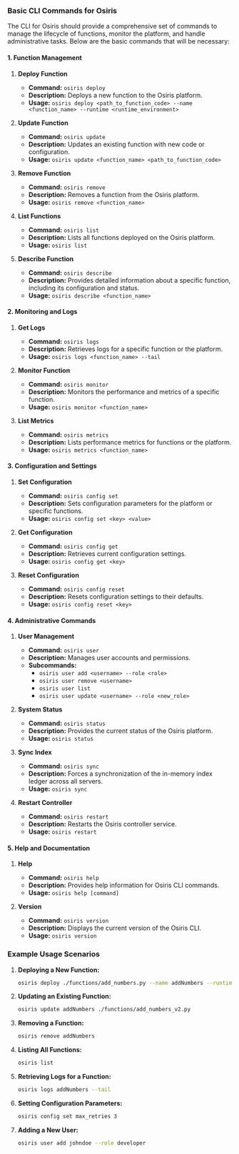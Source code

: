 ### Basic CLI Commands for Osiris

The CLI for Osiris should provide a comprehensive set of commands to manage the lifecycle of functions, monitor the platform, and handle administrative tasks. Below are the basic commands that will be necessary:

#### 1. **Function Management**

1. **Deploy Function**
   - **Command:** `osiris deploy`
   - **Description:** Deploys a new function to the Osiris platform.
   - **Usage:** `osiris deploy <path_to_function_code> --name <function_name> --runtime <runtime_environment>`

2. **Update Function**
   - **Command:** `osiris update`
   - **Description:** Updates an existing function with new code or configuration.
   - **Usage:** `osiris update <function_name> <path_to_function_code>`

3. **Remove Function**
   - **Command:** `osiris remove`
   - **Description:** Removes a function from the Osiris platform.
   - **Usage:** `osiris remove <function_name>`

4. **List Functions**
   - **Command:** `osiris list`
   - **Description:** Lists all functions deployed on the Osiris platform.
   - **Usage:** `osiris list`

5. **Describe Function**
   - **Command:** `osiris describe`
   - **Description:** Provides detailed information about a specific function, including its configuration and status.
   - **Usage:** `osiris describe <function_name>`

#### 2. **Monitoring and Logs**

1. **Get Logs**
   - **Command:** `osiris logs`
   - **Description:** Retrieves logs for a specific function or the platform.
   - **Usage:** `osiris logs <function_name> --tail`

2. **Monitor Function**
   - **Command:** `osiris monitor`
   - **Description:** Monitors the performance and metrics of a specific function.
   - **Usage:** `osiris monitor <function_name>`

3. **List Metrics**
   - **Command:** `osiris metrics`
   - **Description:** Lists performance metrics for functions or the platform.
   - **Usage:** `osiris metrics <function_name>`

#### 3. **Configuration and Settings**

1. **Set Configuration**
   - **Command:** `osiris config set`
   - **Description:** Sets configuration parameters for the platform or specific functions.
   - **Usage:** `osiris config set <key> <value>`

2. **Get Configuration**
   - **Command:** `osiris config get`
   - **Description:** Retrieves current configuration settings.
   - **Usage:** `osiris config get <key>`

3. **Reset Configuration**
   - **Command:** `osiris config reset`
   - **Description:** Resets configuration settings to their defaults.
   - **Usage:** `osiris config reset <key>`

#### 4. **Administrative Commands**

1. **User Management**
   - **Command:** `osiris user`
   - **Description:** Manages user accounts and permissions.
   - **Subcommands:**
     - `osiris user add <username> --role <role>`
     - `osiris user remove <username>`
     - `osiris user list`
     - `osiris user update <username> --role <new_role>`

2. **System Status**
   - **Command:** `osiris status`
   - **Description:** Provides the current status of the Osiris platform.
   - **Usage:** `osiris status`

3. **Sync Index**
   - **Command:** `osiris sync`
   - **Description:** Forces a synchronization of the in-memory index ledger across all servers.
   - **Usage:** `osiris sync`

4. **Restart Controller**
   - **Command:** `osiris restart`
   - **Description:** Restarts the Osiris controller service.
   - **Usage:** `osiris restart`

#### 5. **Help and Documentation**

1. **Help**
   - **Command:** `osiris help`
   - **Description:** Provides help information for Osiris CLI commands.
   - **Usage:** `osiris help [command]`

2. **Version**
   - **Command:** `osiris version`
   - **Description:** Displays the current version of the Osiris CLI.
   - **Usage:** `osiris version`

### Example Usage Scenarios

1. **Deploying a New Function:**
   ```sh
   osiris deploy ./functions/add_numbers.py --name addNumbers --runtime python3.8
   ```

2. **Updating an Existing Function:**
   ```sh
   osiris update addNumbers ./functions/add_numbers_v2.py
   ```

3. **Removing a Function:**
   ```sh
   osiris remove addNumbers
   ```

4. **Listing All Functions:**
   ```sh
   osiris list
   ```

5. **Retrieving Logs for a Function:**
   ```sh
   osiris logs addNumbers --tail
   ```

6. **Setting Configuration Parameters:**
   ```sh
   osiris config set max_retries 3
   ```

7. **Adding a New User:**
   ```sh
   osiris user add johndoe --role developer
   ```
